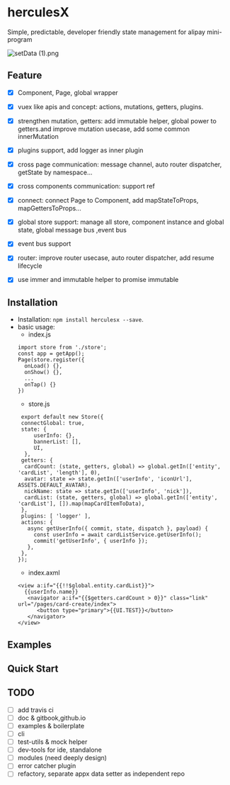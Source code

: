 # herculesX
Simple, predictable, developer friendly state management for alipay mini-program


![setData (1).png](https://cdn.nlark.com/lark/0/2018/png/82549/1537904366328-49a7e2e5-5aeb-4326-be5f-8cf0eb603181.png) 

## Feature

- [x] Component, Page, global wrapper
- [x] vuex like apis and concept: actions, mutations, getters, plugins.
- [x] strengthen mutation, getters: add immutable helper, global power to getters.and improve mutation usecase, add some common innerMutation
- [x] plugins support, add logger as inner plugin
- [x] cross page communication: message channel, auto router dispatcher, getState by namespace...
- [x] cross components communication: support ref
- [x] connect: connect Page to Component, add mapStateToProps, mapGettersToProps...
- [x] global store support: manage all store, component instance and global state, global message bus ,event bus
- [x] event bus support
- [x] router: improve router usecase, auto router dispatcher, add resume lifecycle
- [x] use immer and immutable helper to promise immutable


## Installation

* Installation: `npm install herculesx --save`.
* basic usage:
  * index.js
  ``` 
  import store from './store';
  const app = getApp();
  Page(store.register({
    onLoad() {},
    onShow() {},
    ...
    onTap() {}
  })
  ```
  * store.js
  ```
   export default new Store({
   connectGlobal: true,
   state: {
       userInfo: {},
       bannerList: [],
       UI,
    },
   getters: {
    cardCount: (state, getters, global) => global.getIn(['entity', 'cardList', 'length'], 0),
    avatar: state => state.getIn(['userInfo', 'iconUrl'], ASSETS.DEFAULT_AVATAR),
    nickName: state => state.getIn(['userInfo', 'nick']),
    cardList: (state, getters, global) => global.getIn(['entity', 'cardList'], []).map(mapCardItemToData),
   },
   plugins: [ 'logger' ],
   actions: {
     async getUserInfo({ commit, state, dispatch }, payload) {
       const userInfo = await cardListService.getUserInfo();
       commit('getUserInfo', { userInfo });
     },
   },
  });
  ```
  * index.axml
  ```
  <view a:if="{{!!$global.entity.cardList}}">
    {{userInfo.name}}
     <navigator a:if="{{$getters.cardCount > 0}}" class="link" url="/pages/card-create/index">
        <button type="primary">{{UI.TEST}}</button>
     </navigator>
  </view>
  ```

## Examples

## Quick Start
  
## TODO
- [ ] add travis ci
- [ ] doc & gitbook,github.io
- [ ] examples & boilerplate
- [ ] cli
- [ ] test-utils & mock helper
- [ ] dev-tools for ide, standalone
- [ ] modules (need deeply design)
- [ ] error catcher plugin
- [ ] refactory, separate appx data setter as independent repo
